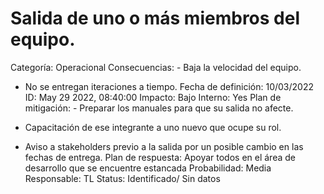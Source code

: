 # Salida de uno o más miembros del equipo.

Categoría: Operacional
Consecuencias: - Baja la velocidad del equipo.
- No se entregan iteraciones a tiempo.
Fecha de definición: 10/03/2022
ID: May 29 2022, 08:40:00
Impacto: Bajo
Interno: Yes
Plan de mitigación: - Preparar los manuales para que su salida no afecte.

- Capacitación de ese integrante a uno nuevo que ocupe su rol.

- Aviso a stakeholders previo a la salida por un posible cambio en las fechas de entrega.
Plan de respuesta: Apoyar todos en el área de desarrollo que se encuentre estancada
Probabilidad: Media
Responsable: TL
Status: Identificado/ Sin datos